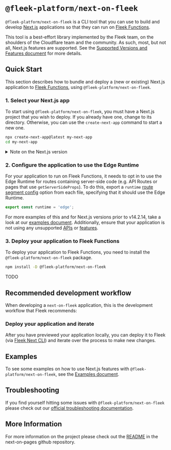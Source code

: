 # `@fleek-platform/next-on-fleek`

`@fleek-platform/next-on-fleek` is a CLI tool that you can use to build and develop [Next.js](https://nextjs.org/) applications so that they can run on [Fleek Functions](https://fleek.xyz/docs/platform/fleek-functions/).

This tool is a best-effort library implemented by the Fleek team, on the shoulders of the Cloudflare team and the community. As such, most, but not all, Next.js features are supported. See the [Supported Versions and Features document](https://github.com/fleek-platform/next-on-fleek/blob/main/packages/next-on-fleek/docs/supported.md) for more details.

## Quick Start

This section describes how to bundle and deploy a (new or existing) Next.js application to [Fleek Functions](https://fleek.xyz/docs/platform/fleek-functions/), using `@fleek-platform/next-on-fleek`.

### 1. Select your Next.js app

To start using `@fleek-platform/next-on-fleek`, you must have a Next.js project that you wish to deploy. If you already have one, change to its directory. Otherwise, you can use the `create-next-app` command to start a new one.

```sh
npx create-next-app@latest my-next-app
cd my-next-app
```

<details>
<summary>Note on the Next.js version</summary>

We have confirmed support for the current version of Next.js at the time of writing, `14.2.14`. Although we'll endeavor to keep support for newer versions, we cannot guarantee that we'll always be up-to-date with the latest version. If you experience any problems with `@fleek-platform/next-on-fleek`, you may wish to try pinning to `14.2.14` while we work on supporting any recent breaking changes.

</details>

### 2. Configure the application to use the Edge Runtime

For your application to run on Fleek Functions, it needs to opt in to use the Edge Runtime for routes containing server-side code (e.g. API Routes or pages that use `getServerSideProps`). To do this, export a `runtime` [route segment config](https://nextjs.org/docs/app/api-reference/file-conventions/route-segment-config#runtime) option from each file, specifying that it should use the Edge Runtime.

```typescript
export const runtime = 'edge';
```

&NewLine;

For more examples of this and for Next.js versions prior to v14.2.14, take a look at our [examples document](https://github.com/fleek-platform/next-on-fleek/blob/main/packages/next-on-fleek/docs/examples.md). Additionally, ensure that your application is not using any unsupported [APIs](https://nextjs.org/docs/app/api-reference/edge#unsupported-apis) or [features](https://github.com/fleek-platform/next-on-fleek/blob/main/packages/next-on-fleek/docs/supported.md).

### 3. Deploy your application to Fleek Functions

To deploy your application to Fleek Functions, you need to install the `@fleek-platform/next-on-fleek` package.

```sh
npm install -D @fleek-platform/next-on-fleek
```

TODO

## Recommended development workflow

When developing a `next-on-fleek` application, this is the development workflow that Fleek recommends:

### Deploy your application and iterate

After you have previewed your application locally, you can deploy it to Fleek (via [Fleek Next CLI](https://github.com/fleekxyz/fleek-next)) and iterate over the process to make new changes.

## Examples

To see some examples on how to use Next.js features with `@fleek-platform/next-on-fleek`, see the [Examples document](https://github.com/fleek-platform/next-on-fleek/blob/main/packages/next-on-fleek/docs/examples.md).

## Troubleshooting

If you find yourself hitting some issues with `@fleek-platform/next-on-fleek` please check out our [official troubleshooting documentation](TODO).

## More Information

For more information on the project please check out the [README](https://github.com/fleek-platform/next-on-fleek/blob/main/README.md) in the next-on-pages github repository.
